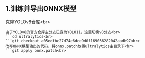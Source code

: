 ## 1.训练并导出ONNX模型  
克隆YOLOv8仓库\<br>
```git clone https://github.com/ultralytics/ultralytics.git\<br>
由于YOLOv8的官方仓库主分支已变为YOLO11，这里切换v8分支<br>
```cd ultralytics<br>
```git checkout a05edfbc27d74e6dce9d0f169036282042aadb97<br>
改写ONNX模型输出的代码，将onnx.patch放置ultralytics主目录下<br>
```git apply onnx.patch<br>

